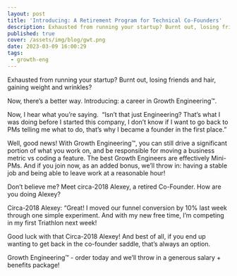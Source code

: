 ```yaml
---
layout: post
title: 'Introducing: A Retirement Program for Technical Co-Founders'
description: Exhausted from running your startup? Burnt out, losing friends and hair, gaining weight and wrinkles?
published: true
cover: /assets/img/blog/gwt.png
date: 2023-03-09 16:00:29
tags:
 - growth-eng
---
```


Exhausted from running your startup? Burnt out, losing friends and hair, gaining weight and wrinkles?

Now, there’s a better way. Introducing: a career in Growth Engineering™️.

Now, I hear what you’re saying.  “Isn’t that just Engineering? That’s what I was doing before I started this company, I don’t know if I want to go back to PMs telling me what to do, that’s why I became a founder in the first place.” 

Well, good news! With Growth Engineering™️, you can still drive a significant portion of what you work on, and be responsible for moving a business metric vs coding a feature. The best Growth Engineers are effectively Mini-PMs. And if you join now, as an added bonus, we’ll throw in: having a stable job and being able to leave work at a reasonable hour!

Don’t believe me? Meet circa-2018 Alexey, a retired Co-Founder. How are you doing Alexey? 

Circa-2018 Alexey: “Great! I moved our funnel conversion by 10% last week through one simple experiment. And with my new free time, I’m competing in my first Triathlon next week!

Good luck with that Circa-2018 Alexey! And best of all, if you end up wanting to get back in the co-founder saddle, that’s always an option.

  

Growth Engineering™️ - order today and we’ll throw in a generous salary + benefits package!